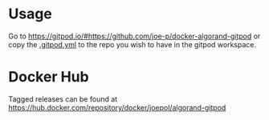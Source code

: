 # Usage

Go to https://gitpod.io/#https://github.com/joe-p/docker-algorand-gitpod or copy the [.gitpod.yml](.gitpod.yml) to the repo you wish to have in the gitpod workspace.

# Docker Hub

Tagged releases can be found at https://hub.docker.com/repository/docker/joepol/algorand-gitpod